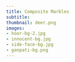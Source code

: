 ```yaml
---
title: Composite Marbles
subtitle:
thumbnail: deer.png
images:
- hoor-bg-2.jpg
- innocent-bg.jpg
- side-face-bg.jpg
- ganpati-bg.png
---
```

